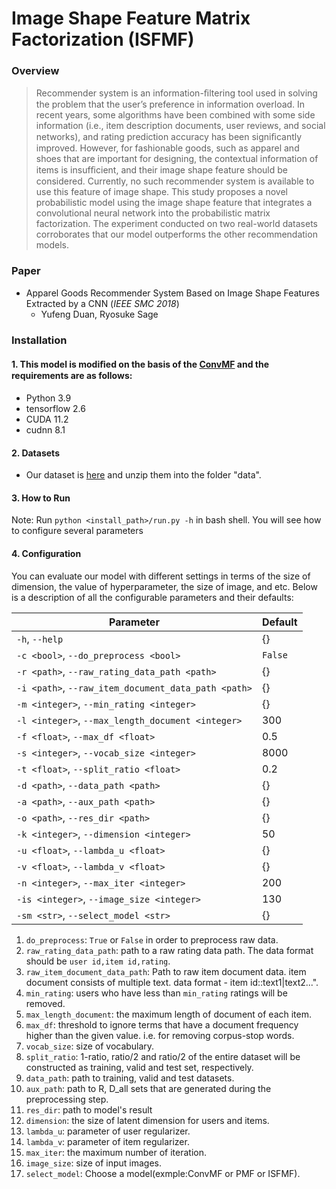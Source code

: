 # Image Shape Feature Matrix Factorization (ISFMF)

### Overview
> Recommender system is an information-ﬁltering tool used in solving the problem that the user’s preference in information overload. In recent years, some algorithms have been combined with some side information (i.e., item description documents, user reviews, and social networks), and rating prediction accuracy has been signiﬁcantly improved. However, for fashionable goods, such as apparel and shoes that are important for designing, the contextual information of items is insufﬁcient, and their image shape feature should be considered. Currently, no such recommender system is available to use this feature of image shape. This study proposes a novel probabilistic model using the image shape feature that integrates a convolutional neural network into the probabilistic matrix factorization. The experiment conducted on two real-world datasets corroborates that our model outperforms the other recommendation models. 

### Paper
- Apparel Goods Recommender System Based on Image Shape Features Extracted by a CNN (*IEEE SMC 2018*)
  - Yufeng Duan, Ryosuke Sage

### Installation

#### 1. This model is modiﬁed on the basis of the [ConvMF](http://dm.postech.ac.kr/~cartopy/ConvMF/) and the requirements are as follows:

- Python 3.9
- tensorflow 2.6
- CUDA 11.2
- cudnn 8.1

#### 2. Datasets

- Our dataset is [here](https://drive.google.com/file/d/1bRb9mbQXQzFbTeEAVue8FVK8BoNeq1qC/view?usp=sharing) and unzip them into the folder "data".

#### 3. How to Run

Note: Run `python <install_path>/run.py -h` in bash shell. You will see how to configure several parameters

#### 4. Configuration
You can evaluate our model with different settings in terms of the size of dimension, the value of hyperparameter, the size of image, and etc. Below is a description of all the configurable parameters and their defaults:

| Parameter                                           | Default |
| --------------------------------------------------- | ------- |
| `-h`, `--help`                                      | {}      |
| `-c <bool>`, `--do_preprocess <bool>`               | `False` |
| `-r <path>`, `--raw_rating_data_path <path>`        | {}      |
| `-i <path>`, `--raw_item_document_data_path <path>` | {}      |
| `-m <integer>`, `--min_rating <integer>`            | {}      |
| `-l <integer>`, `--max_length_document <integer>`   | 300     |
| `-f <float>`, `--max_df <float>`                    | 0.5     |
| `-s <integer>`, `--vocab_size <integer>`            | 8000    |
| `-t <float>`, `--split_ratio <float>`               | 0.2     |
| `-d <path>`, `--data_path <path>`                   | {}      |
| `-a <path>`, `--aux_path <path>`                    | {}      |
| `-o <path>`, `--res_dir <path>`                     | {}      |
| `-k <integer>`, `--dimension <integer>`             | 50      |
| `-u <float>`, `--lambda_u <float>`                  | {}      |
| `-v <float>`, `--lambda_v <float>`                  | {}      |
| `-n <integer>`, `--max_iter <integer>`              | 200     |
| `-is <integer>`, `--image_size <integer>`           | 130     |
| `-sm <str>`, `--select_model <str>`                 | {}      |

1. `do_preprocess`: `True` or `False` in order to preprocess raw data.
2. `raw_rating_data_path`: path to a raw rating data path. The data format should be `user id,item id,rating`.
3. `raw_item_document_data_path`: Path to raw item document data. item document consists of multiple text. data format - item id::text1|text2...".
4. `min_rating`: users who have less than `min_rating` ratings will be removed.
5. `max_length_document`: the maximum length of document of each item.
6. `max_df`: threshold to ignore terms that have a document frequency higher than the given value. i.e. for removing corpus-stop words.
7. `vocab_size`: size of vocabulary.
8. `split_ratio`: 1-ratio, ratio/2 and ratio/2 of the entire dataset will be constructed as training, valid and test set, respectively.
9. `data_path`: path to training, valid and test datasets.
10. `aux_path`: path to R, D_all sets that are generated during the preprocessing step.
11. `res_dir`: path to model's result
12. `dimension`: the size of latent dimension for users and items.
13. `lambda_u`: parameter of user regularizer.
14. `lambda_v`: parameter of item regularizer.
15. `max_iter`: the maximum number of iteration.
16. `image_size`: size of input images.
17. `select_model`: Choose a model(exmple:ConvMF or PMF or ISFMF).
